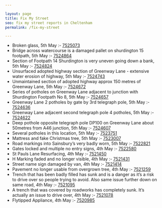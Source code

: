 ```yaml
---

layout: page
title: Fix My Street
seo: fix my street reports in Cheltenham
permalink: /fix-my-street

---
```


<!-- fix_marker starts -->

- Broken glass, 5th May :- [7525073](https://www.fixmystreet.com/report/7525073)
- Bridge across watercourse is a damaged pallet on shurdington 15 footpath, 5th May :- [7524864](https://www.fixmystreet.com/report/7524864)
- Section of Footpath 14 Shurdington is very uneven going down a bank, 5th May :- [7524824](https://www.fixmystreet.com/report/7524824)
- Unsurfaced adopted highway section of Greenway Lane - extensive water erosion of highway, 5th May :- [7524743](https://www.fixmystreet.com/report/7524743)
- Unmaintained section of adopted highway approx 150 metres of Greenway Lane, 5th May :- [7524672](https://www.fixmystreet.com/report/7524672)
- Series of potholes on Greenway Lane adjacent to junction with Shurdington Footpath No 8, 5th May :- [7524657](https://www.fixmystreet.com/report/7524657)
- Greenway Lane 2 potholes by gate by 3rd telegraph pole, 5th May :- [7524636](https://www.fixmystreet.com/report/7524636)
- Greenway Lane adjacent second telegraph pole 4 potholes, 5th May :- [7524622](https://www.fixmystreet.com/report/7524622)
- Deep pothole opposite telegraph pole DP100 on Greenway Lane about 50metres from A46 junction, 5th May :- [7524607](https://www.fixmystreet.com/report/7524607)
- Several potholes in this location, 5th May :- [7523751](https://www.fixmystreet.com/report/7523751)
- Mattress and fake Christmas tree, 5th May :- [7523007](https://www.fixmystreet.com/report/7523007)
- Road markings into Sainsbury’s very badly worn, 5th May :- [7522821](https://www.fixmystreet.com/report/7522821)
- Gates locked and multiple no entry signs, 4th May :- [7522580](https://www.fixmystreet.com/report/7522580)
- St Pauls Lane Resurfacing, 4th May :- [7521450](https://www.fixmystreet.com/report/7521450)
- H Marking faded and no longer visible, 4th May :- [7521431](https://www.fixmystreet.com/report/7521431)
- Street name sign damaged by van, 4th May :- [7521414](https://www.fixmystreet.com/report/7521414)
- Pavement no longer usable from overgrown tree, 4th May :- [7521259](https://www.fixmystreet.com/report/7521259)
- Trench that has been badly filled has sunk and is a danger as it’s a risk to drive over so people trying to avoid. Also same issue further down on same road, 4th May :- [7521095](https://www.fixmystreet.com/report/7521095)
- A trench that was covered by roadworks has completely sunk. It’s actually an issue to drive over, 4th May :- [7521078](https://www.fixmystreet.com/report/7521078)
- Flytipped Appliance, 4th May :- [7520985](https://www.fixmystreet.com/report/7520985)

<!-- fix_marker ends -->